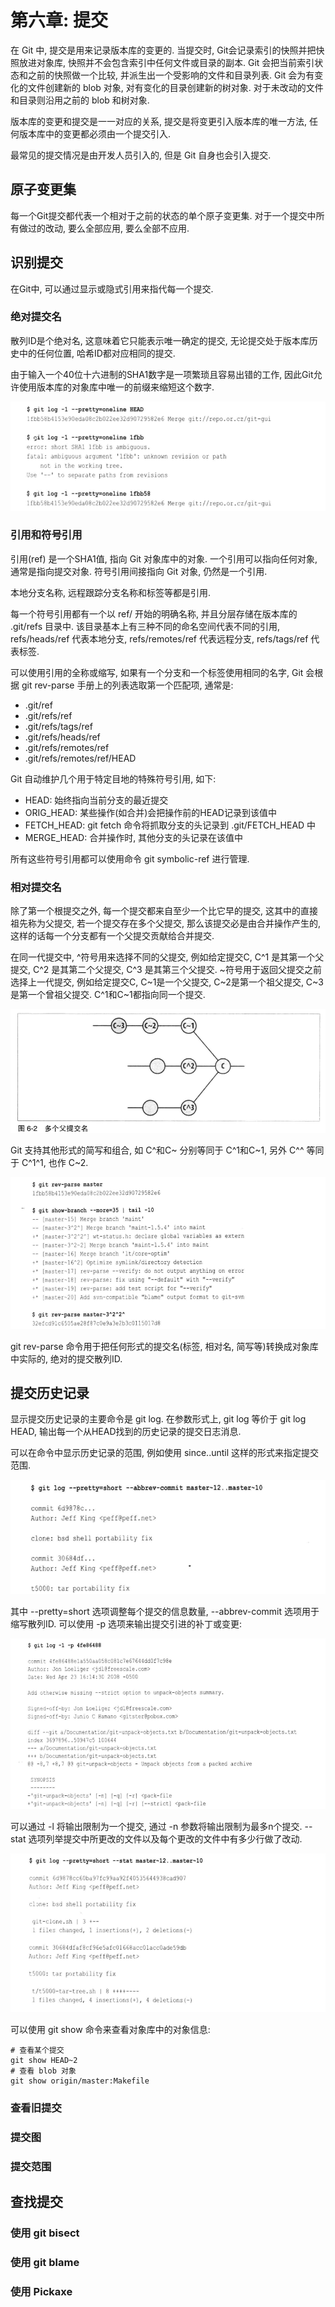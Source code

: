 # 第六章: 提交 #

在 Git 中, 提交是用来记录版本库的变更的. 当提交时, Git会记录索引的快照并把快照放进对象库, 快照并不会包含索引中任何文件或目录的副本.
Git 会把当前索引状态和之前的快照做一个比较, 并派生出一个受影响的文件和目录列表. Git 会为有变化的文件创建新的 blob 对象, 对有变化的目录创建新的树对象. 对于未改动的文件和目录则沿用之前的 blob 和树对象.

版本库的变更和提交是一一对应的关系, 提交是将变更引入版本库的唯一方法, 任何版本库中的变更都必须由一个提交引入.

最常见的提交情况是由开发人员引入的, 但是 Git 自身也会引入提交.

## 原子变更集 ##

每一个Git提交都代表一个相对于之前的状态的单个原子变更集. 对于一个提交中所有做过的改动, 要么全部应用, 要么全部不应用.

## 识别提交 ##

在Git中, 可以通过显示或隐式引用来指代每一个提交.

### 绝对提交名 ###

散列ID是个绝对名, 这意味着它只能表示唯一确定的提交, 无论提交处于版本库历史中的任何位置, 哈希ID都对应相同的提交.

由于输入一个40位十六进制的SHA1数字是一项繁琐且容易出错的工作, 因此Git允许使用版本库的对象库中唯一的前缀来缩短这个数字.

![图 绝对提交名](./images/image06-01.png)

### 引用和符号引用 ###

引用(ref) 是一个SHA1值, 指向 Git 对象库中的对象. 一个引用可以指向任何对象, 通常是指向提交对象. 符号引用间接指向 Git 对象, 仍然是一个引用.

本地分支名称, 远程跟踪分支名称和标签等都是引用.

每一个符号引用都有一个以 ref/ 开始的明确名称, 并且分层存储在版本库的 .git/refs 目录中. 该目录基本上有三种不同的命名空间代表不同的引用, refs/heads/ref 代表本地分支, refs/remotes/ref 代表远程分支, refs/tags/ref 代表标签.

可以使用引用的全称或缩写, 如果有一个分支和一个标签使用相同的名字, Git 会根据 git rev-parse 手册上的列表选取第一个匹配项, 通常是:

- .git/ref
- .git/refs/ref
- .git/refs/tags/ref
- .git/refs/heads/ref
- .git/refs/remotes/ref
- .git/refs/remotes/ref/HEAD

Git 自动维护几个用于特定目地的特殊符号引用, 如下:

- HEAD: 始终指向当前分支的最近提交
- ORIG_HEAD: 某些操作(如合并)会把操作前的HEAD记录到该值中
- FETCH_HEAD: git fetch 命令将抓取分支的头记录到 .git/FETCH_HEAD 中
- MERGE_HEAD: 合并操作时, 其他分支的头记录在该值中

所有这些符号引用都可以使用命令 git symbolic-ref 进行管理.

### 相对提交名 ###

除了第一个根提交之外, 每一个提交都来自至少一个比它早的提交, 这其中的直接祖先称为父提交, 若一个提交存在多个父提交, 那么该提交必是由合并操作产生的, 这样的话每一个分支都有一个父提交贡献给合并提交.

在同一代提交中, ^符号用来选择不同的父提交, 例如给定提交C, C^1 是其第一个父提交, C^2 是其第二个父提交, C^3 是其第三个父提交.
~符号用于返回父提交之前选择上一代提交, 例如给定提交C, C~1是一个父提交, C~2是第一个祖父提交, C~3是第一个曾祖父提交. C^1和C~1都指向同一个提交.

![图6-2 多个父提交名](./images/image06-02.png)

Git 支持其他形式的简写和组合, 如 C^和C~ 分别等同于 C^1和C~1, 另外 C^^ 等同于 C^1^1, 也作 C~2.

![图 相对提交名](./images/image06-03.png)

git rev-parse 命令用于把任何形式的提交名(标签, 相对名, 简写等)转换成对象库中实际的, 绝对的提交散列ID.

## 提交历史记录 ##

显示提交历史记录的主要命令是 git log. 在参数形式上, git log 等价于 git log HEAD, 输出每一个从HEAD找到的历史记录的提交日志消息.

可以在命令中显示历史记录的范围, 例如使用 since..until 这样的形式来指定提交范围.

![图 相对范围](./images/image06-04.png)

其中 --pretty=short 选项调整每个提交的信息数量, --abbrev-commit 选项用于缩写散列ID. 可以使用 -p 选项来输出提交引进的补丁或变更:

![图 提交变更](./images/image06-05.png)

可以通过 -l 将输出限制为一个提交, 通过 -n 参数将输出限制为最多n个提交.
--stat 选项列举提交中所更改的文件以及每个更改的文件中有多少行做了改动.

![图 统计改动](./images/image06-06.png)

可以使用 git show 命令来查看对象库中的对象信息:

```
# 查看某个提交
git show HEAD~2
# 查看 blob 对象
git show origin/master:Makefile
```

### 查看旧提交 ###

### 提交图 ###

### 提交范围 ###

## 查找提交 ##

### 使用 git bisect ###

### 使用 git blame ###

### 使用 Pickaxe ###

